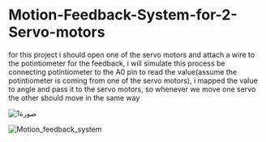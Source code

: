 # Motion-Feedback-System-for-2-Servo-motors
for this project i should open one of the servo motors and attach a wire to the potintiometer for the feedback, i will simulate this process be connecting potintiometer to the A0 pin to read the value(assume the potintiometer is coming from one of the servo motors), i mapped the value to angle and pass it to the servo motors, so whenever we move one servo the other should move in the same way

![صورة1](https://user-images.githubusercontent.com/67188835/88914038-ac75f780-d26a-11ea-9a73-7fca3d8ba8cf.png)




![Motion_feedback_system](https://user-images.githubusercontent.com/67188835/88913311-50f73a00-d269-11ea-8c88-123d38859feb.gif)
